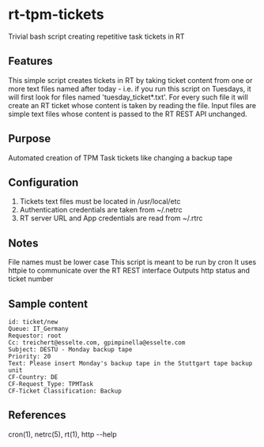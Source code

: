 rt-tpm-tickets
==============

Trivial bash script creating repetitive task tickets in RT

## Features
This simple script creates tickets in RT by taking ticket content from one or more text files
named after today - i.e. if you run this script on Tuesdays, it will first
look for files named 'tuesday_ticket*.txt'.
For every such file it will create an RT ticket whose content is taken by reading the file.
Input files are simple text files whose content is passed to the RT REST API unchanged.

## Purpose
Automated creation of TPM Task tickets like changing a backup tape

## Configuration
1. Tickets text files must be located in /usr/local/etc
2. Authentication credentials are taken from ~/.netrc
3. RT server URL and App credentials are read from ~/.rtrc

## Notes
File names must be lower case
This script is meant to be run by cron
It uses httpie to communicate over the RT REST interface
Outputs http status and ticket number

## Sample content
```
id: ticket/new
Queue: IT_Germany
Requestor: root
Cc: treichert@esselte.com, gpimpinella@esselte.com
Subject: DESTU - Monday backup tape
Priority: 20
Text: Please insert Monday's backup tape in the Stuttgart tape backup unit
CF-Country: DE
CF-Request_Type: TPMTask
CF-Ticket Classification: Backup
```

## References
cron(1), netrc(5), rt(1), http --help
